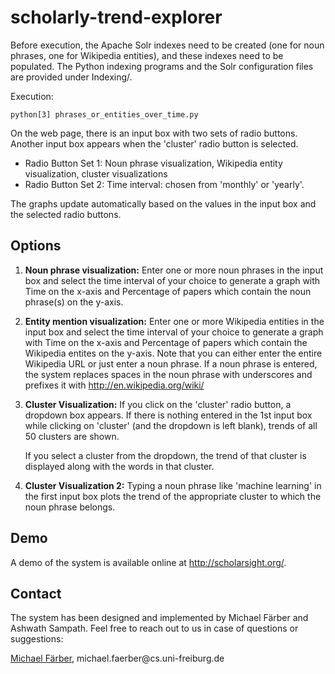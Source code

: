 # scholarly-trend-explorer

Before execution, the Apache Solr indexes need to be created (one for noun phrases, one for Wikipedia entities), and these indexes need to be populated. The Python indexing programs and the Solr configuration files are provided under Indexing/.

Execution:
```
python[3] phrases_or_entities_over_time.py 
```

On the web page, there is an input box with two sets of radio buttons. Another input box appears when the 'cluster' radio button is selected.
- Radio Button Set 1: Noun phrase visualization, Wikipedia entity visualization, cluster visualizations
- Radio Button Set 2: Time interval: chosen from 'monthly' or 'yearly'.

The graphs update automatically based on the values in the input box and the selected radio buttons. 

## Options
1. __Noun phrase visualization:__ Enter one or more noun phrases in the input box and select the time interval of
   your choice to generate a graph with Time on the x-axis and Percentage of papers which contain the noun phrase(s)
   on the y-axis.
2. __Entity mention visualization:__ Enter one or more Wikipedia entities in the input box and select the time interval of
   your choice to generate a graph with Time on the x-axis and Percentage of papers which contain the Wikipedia entites
   on the y-axis. Note that you can either enter the entire Wikipedia URL or just enter a noun phrase. If a noun phrase
   is entered, the system replaces spaces in the noun phrase with underscores and prefixes it with http://en.wikipedia.org/wiki/

3. __Cluster Visualization:__ If you click on the 'cluster' radio button, a dropdown box appears. 
   If there is nothing entered in the 1st input box while clicking on 'cluster' (and the dropdown is left blank), trends of all 50 clusters are shown.
   
   If you select a cluster from the dropdown, the trend of that cluster is displayed along with the words in that cluster.


4. __Cluster Visualization 2:__ Typing a noun phrase like 'machine learning' in the first input box plots the trend of the appropriate cluster
   to which the noun phrase belongs.


## Demo 
A demo of the system is available online at http://scholarsight.org/.


## Contact
The system has been designed and implemented by Michael Färber and Ashwath Sampath. Feel free to reach out to us in case of questions or suggestions:

[Michael Färber](https://sites.google.com/view/michaelfaerber), michael.faerber@cs&#46;uni-freiburg&#46;de
